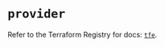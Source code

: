 # `provider`

Refer to the Terraform Registry for docs: [`tfe`](https://registry.terraform.io/providers/hashicorp/tfe/0.56.0/docs).
